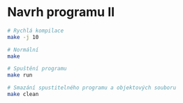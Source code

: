 # Navrh programu II

``` bash
# Rychlá kompilace 
make -j 10

# Normální
make

# Spuštění programu
make run

# Smazání spustitelného programu a objektových souboru
make clean
```
